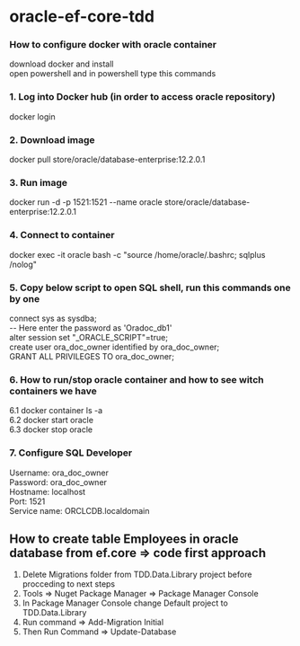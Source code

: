 # oracle-ef-core-tdd

### How to configure docker with oracle container 

download docker and install  
open powershell and in powershell type this commands

### 1. Log into Docker hub (in order to access oracle repository)
 docker login  

### 2. Download image
 docker pull store/oracle/database-enterprise:12.2.0.1  

### 3. Run image
 docker run -d -p 1521:1521 --name oracle store/oracle/database-enterprise:12.2.0.1  

### 4. Connect to container
 docker exec -it oracle bash -c "source /home/oracle/.bashrc; sqlplus /nolog"  

### 5. Copy below script to open SQL shell, run this commands one by one

 connect sys as sysdba;  
 -- Here enter the password as 'Oradoc_db1'  
 alter session set "_ORACLE_SCRIPT"=true;  
 create user ora_doc_owner identified by ora_doc_owner;  
 GRANT ALL PRIVILEGES TO ora_doc_owner;  

### 6. How to run/stop oracle container and how to see witch containers we have
  6.1 docker container ls -a   
  6.2 docker start oracle  
  6.3 docker stop oracle  

### 7. Configure SQL Developer

 Username: ora_doc_owner  
 Password: ora_doc_owner  
 Hostname: localhost  
 Port: 1521  
 Service name: ORCLCDB.localdomain  

## How to create table Employees in oracle database from ef.core => code first approach

1. Delete Migrations folder from TDD.Data.Library project before procceding to next steps  
2. Tools => Nuget Package Manager => Package Manager Console  
3. In Package Manager Console change Default project to TDD.Data.Library  
4. Run command => Add-Migration Initial  
5. Then Run Command => Update-Database  
